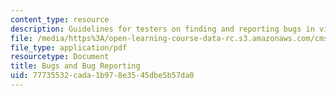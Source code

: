 ```yaml
---
content_type: resource
description: Guidelines for testers on finding and reporting bugs in video games.
file: /media/https%3A/open-learning-course-data-rc.s3.amazonaws.com/cms-611j-creating-video-games-fall-2014/77735532cada1b978e3545dbe5b57da0_MITCMS_611JF14_BugReportng.pdf
file_type: application/pdf
resourcetype: Document
title: Bugs and Bug Reporting
uid: 77735532-cada-1b97-8e35-45dbe5b57da0
---
```


